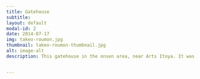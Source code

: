 ```yaml
---
title: Gatehouse
subtitle:
layout: default
modal-id: 2
date: 2014-07-17
img: takeo-roumon.jpg
thumbnail: takeo-roumon-thumbnail.jpg
alt: image-alt
description: This gatehouse in the onsen area, near Arts Itoya. It was designed by Kingo Tatsuno, designer of the Bank of Japan building and the Marunouchi building of Tokyo Station. The gatehouse is classified as an Important Cultural Property.


---
```


